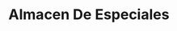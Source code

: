 ---
title: "Almacen De Especiales"
url: /santiago-de-los-caballeros/almacen-de-especiales/
shop: Baumarkt
---